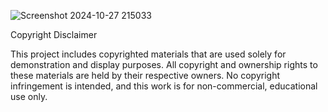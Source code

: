 ![Screenshot 2024-10-27 215033](https://github.com/user-attachments/assets/9198b76c-83bc-4003-88e4-9b22621d3cee)

Copyright Disclaimer

This project includes copyrighted materials that are used solely for demonstration and display purposes. All copyright and ownership rights to these materials are held by their respective owners. No copyright infringement is intended, and this work is for non-commercial, educational use only.
